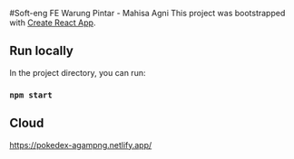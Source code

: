 #Soft-eng FE Warung Pintar - Mahisa Agni
This project was bootstrapped with [Create React App](https://github.com/facebook/create-react-app).

## Run locally

In the project directory, you can run:

### `npm start`

## Cloud

https://pokedex-agampng.netlify.app/
